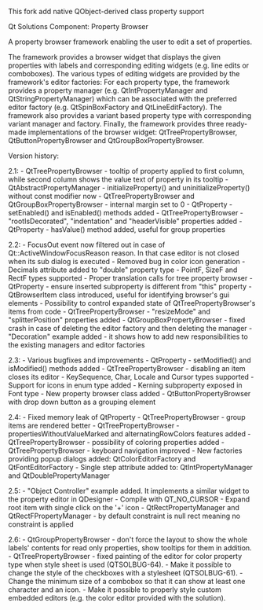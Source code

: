 This fork add native QObject-derived class property support

Qt Solutions Component: Property Browser

A property browser framework enabling the user to edit a set of
properties.

The framework provides a browser widget that displays the given
properties with labels and corresponding editing widgets (e.g.
line edits or comboboxes). The various types of editing widgets
are provided by the framework's editor factories: For each
property type, the framework provides a property manager (e.g.
QtIntPropertyManager and QtStringPropertyManager) which can be
associated with the preferred editor factory (e.g.
QtSpinBoxFactory and QtLineEditFactory). The framework also
provides a variant based property type with corresponding variant
manager and factory. Finally, the framework provides three
ready-made implementations of the browser widget:
QtTreePropertyBrowser, QtButtonPropertyBrowser and
QtGroupBoxPropertyBrowser.

Version history:


2.1: - QtTreePropertyBrowser - tooltip of property applied to
     first column, while second column shows the value text of property
     in its tooltip
     - QtAbstractPropertyManager - initializeProperty() and
     uninitializeProperty() without const modifier now
     - QtTreePropertyBrowser and QtGroupBoxPropertyBrowser - internal
     margin set to 0
     - QtProperty - setEnabled() and isEnabled() methods added
     - QtTreePropertyBrowser - "rootIsDecorated", "indentation" and
     "headerVisible" properties added
     - QtProperty - hasValue() method added, useful for group
     properties

2.2: - FocusOut event now filtered out in case of
     Qt::ActiveWindowFocusReason reason. In that case editor is not
     closed when its sub dialog is executed
     - Removed bug in color icon generation
     - Decimals attribute added to "double" property type
     - PointF, SizeF and RectF types supported
     - Proper translation calls for tree property browser
     - QtProperty - ensure inserted subproperty is different from
     "this" property
     - QtBrowserItem class introduced, useful for identifying browser's
     gui elements
     - Possibility to control expanded state of QtTreePropertyBrowser's
     items from code
     - QtTreePropertyBrowser - "resizeMode" and "splitterPosition"
     properties added
     - QtGroupBoxPropertyBrowser - fixed crash in case of deleting the
     editor factory and then deleting the manager
     - "Decoration" example added - it shows how to add new
     responsibilities to the existing managers and editor factories

2.3: - Various bugfixes and improvements
     - QtProperty - setModified() and isModified() methods added
     - QtTreePropertyBrowser - disabling an item closes its editor
     - KeySequence, Char, Locale and Cursor types supported
     - Support for icons in enum type added
     - Kerning subproperty exposed in Font type
     - New property browser class added - QtButtonPropertyBrowser with
     drop down button as a grouping element

2.4: - Fixed memory leak of QtProperty
     - QtTreePropertyBrowser - group items are rendered better
     - QtTreePropertyBrowser - propertiesWithoutValueMarked and
     alternatingRowColors features added
     - QtTreePropertyBrowser - possibility of coloring properties added
     - QtTreePropertyBrowser - keyboard navigation improved
     - New factories providing popup dialogs added:
     QtColorEditorFactory and QtFontEditorFactory
     - Single step attribute added to: QtIntPropertyManager and
     QtDoublePropertyManager

2.5: - "Object Controller" example added. It implements a similar
     widget to the property editor in QDesigner
     - Compile with QT_NO_CURSOR
     - Expand root item with single click on the '+' icon
     - QtRectPropertyManager and QtRectFPropertyManager - by default
     constraint is null rect meaning no constraint is applied

2.6: - QtGroupPropertyBrowser - don't force the layout to show the
     whole labels' contents for read only properties, show tooltips for
     them in addition.
     - QtTreePropertyBrowser - fixed painting of the editor for color
     property type when style sheet is used (QTSOLBUG-64).
     - Make it possible to change the style of the checkboxes with a
     stylesheet (QTSOLBUG-61).
     - Change the minimum size of a combobox so that it can show at
     least one character and an icon.
     - Make it possible to properly style custom embedded editors (e.g.
     the color editor provided with the solution).